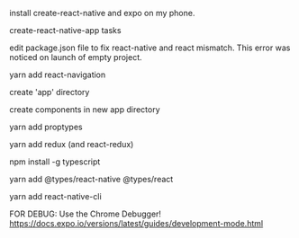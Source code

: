 install create-react-native and expo on my phone.

<configuration ensues...>

create-react-native-app tasks

edit package.json file to fix react-native and react mismatch.  This error was noticed on launch of empty project.

yarn add react-navigation

create 'app' directory

create components in new app directory

yarn add proptypes

yarn add redux (and react-redux)

npm install -g typescript

yarn add @types/react-native @types/react

yarn add react-native-cli

FOR DEBUG:
Use the Chrome Debugger!
https://docs.expo.io/versions/latest/guides/development-mode.html
